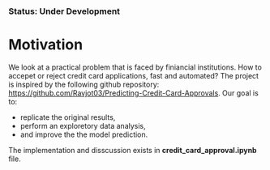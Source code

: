 ### Status: Under Development

# Motivation

We look at a practical problem that is faced by finiancial institutions. How to accepet or reject credit card applications, fast and automated? The project is inspired by the following github repository: https://github.com/Ravjot03/Predicting-Credit-Card-Approvals. Our goal is to:

  - replicate the original results,
  - perform an exploretory data analysis,
  - and improve the the model prediction.


The implementation and disscussion exists in **credit_card_approval.ipynb** file.